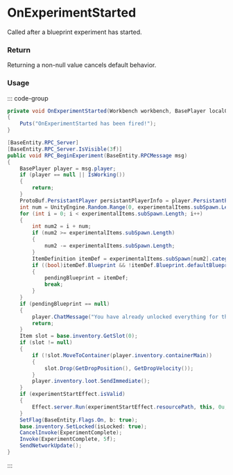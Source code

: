 # OnExperimentStarted
<Badge type="info" text="Player"/><Badge type="danger" text="Carbon Compatible"/><Badge type="warning" text="Oxide Compatible"/>
Called after a blueprint experiment has started.

### Return
Returning a non-null value cancels default behavior.

### Usage
::: code-group
```csharp [Example]
private void OnExperimentStarted(Workbench workbench, BasePlayer local0)
{
	Puts("OnExperimentStarted has been fired!");
}
```
```csharp [Source — Assembly-CSharp @ Workbench]
[BaseEntity.RPC_Server]
[BaseEntity.RPC_Server.IsVisible(3f)]
public void RPC_BeginExperiment(BaseEntity.RPCMessage msg)
{
	BasePlayer player = msg.player;
	if (player == null || IsWorking())
	{
		return;
	}
	ProtoBuf.PersistantPlayer persistantPlayerInfo = player.PersistantPlayerInfo;
	int num = UnityEngine.Random.Range(0, experimentalItems.subSpawn.Length);
	for (int i = 0; i < experimentalItems.subSpawn.Length; i++)
	{
		int num2 = i + num;
		if (num2 >= experimentalItems.subSpawn.Length)
		{
			num2 -= experimentalItems.subSpawn.Length;
		}
		ItemDefinition itemDef = experimentalItems.subSpawn[num2].category.items[0].itemDef;
		if ((bool)itemDef.Blueprint && !itemDef.Blueprint.defaultBlueprint && itemDef.Blueprint.userCraftable && itemDef.Blueprint.isResearchable && !itemDef.Blueprint.NeedsSteamItem && !itemDef.Blueprint.NeedsSteamDLC && !persistantPlayerInfo.unlockedItems.Contains(itemDef.itemid))
		{
			pendingBlueprint = itemDef;
			break;
		}
	}
	if (pendingBlueprint == null)
	{
		player.ChatMessage("You have already unlocked everything for this workbench tier.");
		return;
	}
	Item slot = base.inventory.GetSlot(0);
	if (slot != null)
	{
		if (!slot.MoveToContainer(player.inventory.containerMain))
		{
			slot.Drop(GetDropPosition(), GetDropVelocity());
		}
		player.inventory.loot.SendImmediate();
	}
	if (experimentStartEffect.isValid)
	{
		Effect.server.Run(experimentStartEffect.resourcePath, this, 0u, UnityEngine.Vector3.zero, UnityEngine.Vector3.zero);
	}
	SetFlag(BaseEntity.Flags.On, b: true);
	base.inventory.SetLocked(isLocked: true);
	CancelInvoke(ExperimentComplete);
	Invoke(ExperimentComplete, 5f);
	SendNetworkUpdate();
}

```
:::
